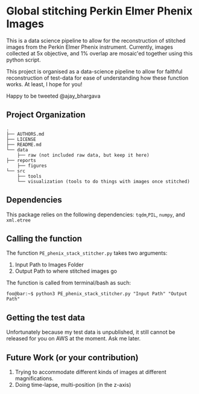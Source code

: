 Global stitching Perkin Elmer Phenix Images  
===========================================

This is a data science pipeline to allow for the reconstruction of stitched images from the Perkin Elmer Phenix instrument. Currently, images collected at 5x objective, and 1% overlap are mosaic'ed together using this python script.

This project is organised as a data-science pipeline to allow for faithful reconstruction of test-data for ease of understanding how these function works. At least, I hope for you!

Happy to be tweeted @ajay_bhargava


Project Organization
--------------------

    .
    ├── AUTHORS.md
    ├── LICENSE
    ├── README.md
    └── data
        ├── raw (not included raw data, but keep it here)
    ├── reports
        ├── figures
    └── src
        ├── tools
        └── visualization (tools to do things with images once stitched)


Dependencies
------------
This package relies on the following dependencies:
`tqdm`,`PIL`, `numpy`, and `xml.etree`


Calling the function
--------------------
The function `PE_phenix_stack_stitcher.py` takes two arguments:
1) Input Path to Images Folder
2) Output Path to where stitched images go

The function is called from terminal/bash as such:

```console
foo@bar:~$ python3 PE_phenix_stack_stitcher.py "Input Path" "Output Path"
```

Getting the test data
---------------------
Unfortunately because my test data is unpublished, it still cannot be released for you on AWS at the moment. Ask me later.


Future Work (or your contribution)
----------------------------------

1) Trying to accommodate different kinds of images at different magnifications.
2) Doing time-lapse, multi-position (in the z-axis)
